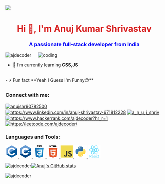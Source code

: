 ![](https://github.com/Ajdecoder/Ajdecoder/assets/123423315/dcd9b6a2-0bcf-4c8d-8c43-f972060fe100)

<h1 align="center" style="color: rgb(216, 34, 34)";>Hi 👋, I'm Anuj Kumar Shrivastav</h1>
<h3 align="center" style="color: rgb(9, 9, 248);">A passionate full-stack developer from India</h3>

<img align="right" alt="coding" width="400" src="https://user-images.githubusercontent.com/69011963/137184767-79a13ec7-1bb3-4341-a6da-3a149c9c159a.gif">
<p align="left"> <img src="https://komarev.com/ghpvc/?username=ajdecoder&label=Profile%20views&color=0e75b6&style=flat" alt="ajdecoder" /> </p>

- 🌱 I’m currently learning **CSS,JS**
<br>    
- ⚡ Fun fact **Yeah I Guess I'm Funny😉**

<h3 align="left">Connect with me:</h3>
<p align="left">
<a href="https://twitter.com/anujshr90782500" target="blank"><img align="center" src="https://raw.githubusercontent.com/rahuldkjain/github-profile-readme-generator/master/src/images/icons/Social/twitter.svg" alt="anujshr90782500" height="30" width="40" /></a>
<a href="https://linkedin.com/in/https://www.linkedin.com/in/anuj-shrivastav-671812228" target="blank"><img align="center" src="https://raw.githubusercontent.com/rahuldkjain/github-profile-readme-generator/master/src/images/icons/Social/linked-in-alt.svg" alt="https://www.linkedin.com/in/anuj-shrivastav-671812228" height="30" width="40" /></a>
<a href="https://instagram.com/a_n_u_j_shriv" target="blank"><img align="center" src="https://raw.githubusercontent.com/rahuldkjain/github-profile-readme-generator/master/src/images/icons/Social/instagram.svg" alt="a_n_u_j_shriv" height="30" width="40" /></a>
<a href="https://www.hackerrank.com/https://www.hackerrank.com/ajdecoder?hr_r=1" target="blank"><img align="center" src="https://raw.githubusercontent.com/rahuldkjain/github-profile-readme-generator/master/src/images/icons/Social/hackerrank.svg" alt="https://www.hackerrank.com/ajdecoder?hr_r=1" height="30" width="40" /></a>
<a href="https://www.leetcode.com/https://leetcode.com/ajdecoder/" target="blank"><img align="center" src="https://raw.githubusercontent.com/rahuldkjain/github-profile-readme-generator/master/src/images/icons/Social/leet-code.svg" alt="https://leetcode.com/ajdecoder/" height="30" width="40" /></a>
</p>

<h3 align="left">Languages and Tools:</h3>
<p align="left"> <a href="https://www.cprogramming.com/" target="_blank" rel="noreferrer"> <img src="https://raw.githubusercontent.com/devicons/devicon/master/icons/c/c-original.svg" alt="c" width="40" height="40"/> </a> <a href="https://www.w3schools.com/cpp/" target="_blank" rel="noreferrer"> <img src="https://raw.githubusercontent.com/devicons/devicon/master/icons/cplusplus/cplusplus-original.svg" alt="cplusplus" width="40" height="40"/> </a> <a href="https://www.w3schools.com/css/" target="_blank" rel="noreferrer"> <img src="https://raw.githubusercontent.com/devicons/devicon/master/icons/css3/css3-original-wordmark.svg" alt="css3" width="40" height="40"/> </a> <a href="https://www.w3.org/html/" target="_blank" rel="noreferrer"> <img src="https://raw.githubusercontent.com/devicons/devicon/master/icons/html5/html5-original-wordmark.svg" alt="html5" width="40" height="40"/> </a> <a href="https://developer.mozilla.org/en-US/docs/Web/JavaScript" target="_blank" rel="noreferrer"> <img src="https://raw.githubusercontent.com/devicons/devicon/master/icons/javascript/javascript-original.svg" alt="javascript" width="40" height="40"/> </a> <a href="https://www.python.org" target="_blank" rel="noreferrer"> <img src="https://raw.githubusercontent.com/devicons/devicon/master/icons/python/python-original.svg" alt="python" width="40" height="40"/> </a> <a href="https://reactjs.org/" target="_blank" rel="noreferrer"> <img src="https://raw.githubusercontent.com/devicons/devicon/master/icons/react/react-original-wordmark.svg" alt="react" width="40" height="40"/> </a> </p>

<p><img align="left" src="https://github-readme-stats.vercel.app/api/top-langs?username=ajdecoder&show_icons=true&locale=en&layout=compact" alt="ajdecoder" /></p>

[![Anuj's GitHub stats](https://github-readme-stats.vercel.app/api?username=Ajdecoder&show_icons=true&theme=radical)](https://github.com/Ajdecoder/github-readme-stats)


<p><img align="center" src="https://github-readme-streak-stats.herokuapp.com/?user=ajdecoder&" alt="ajdecoder" /></p>
